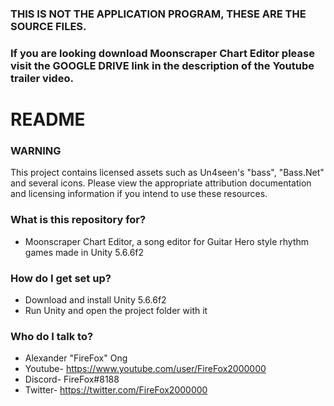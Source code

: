 ### THIS IS NOT THE APPLICATION PROGRAM, THESE ARE THE SOURCE FILES. ###
### If you are looking download Moonscraper Chart Editor please visit the GOOGLE DRIVE link in the description of the Youtube trailer video. ###

# README #

### WARNING ###

This project contains licensed assets such as Un4seen's "bass", "Bass.Net" and several icons. Please view the appropriate attribution documentation and licensing information if you intend to use these resources. 

### What is this repository for? ###

* Moonscraper Chart Editor, a song editor for Guitar Hero style rhythm games made in Unity 5.6.6f2

### How do I get set up? ###

* Download and install Unity 5.6.6f2
* Run Unity and open the project folder with it

### Who do I talk to? ###

* Alexander "FireFox" Ong
* Youtube- https://www.youtube.com/user/FireFox2000000
* Discord- FireFox#8188
* Twitter- https://twitter.com/FireFox2000000
